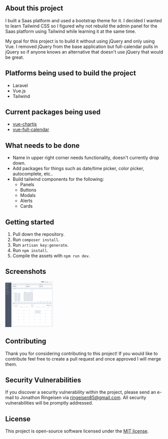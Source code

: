 ## About this project

I built a Saas platform and used a bootstrap theme for it. I decided I wanted to learn Tailwind CSS so I figured why not rebuild the admin panel for the Saas platform using Tailwind while learning it at the same time.

My goal for this project is to build it without using jQuery and only using Vue. I removed jQuery from the base application but full-calendar pulls in jQuery so if anyone knows an alternative that doesn't use jQuery that would be great.

## Platforms being used to build the project
* Laravel
* Vue.js
* Tailwind

## Current packages being used
* [vue-chartjs](https://vue-chartjs.org/)
* [vue-full-calendar](https://www.npmjs.com/package/vue-full-calendar)

## What needs to be done
* Name in upper right corner needs functionality, doesn't currently drop down.
* Add packages for things such as date/time picker, color picker, autocomplete, etc..
* Build tailwind components for the following:
    * Panels
    * Buttons
    * Modals
    * Alerts
    * Cards

## Getting started
1. Pull down the repository.
2. Run `composer install`.
3. Run `artisan key:generate`.
3. Run `npm install`.
4. Compile the assets with `npm run dev`.

## Screenshots
<img src="./public/images/screenshots/tailwind-project-screenshot.png?raw=true" width="30%">

## Contributing

Thank you for considering contributing to this project! If you would like to contribute feel free to create a pull request and once approved I will merge them.

## Security Vulnerabilities

If you discover a security vulnerability within the project, please send an e-mail to Jonathon Ringeisen via [ringeisen85@gmail.com](mailto:ringeisen85@gmail.com). All security vulnerabilities will be promptly addressed.

## License

This project is open-source software licensed under the [MIT license](https://opensource.org/licenses/MIT).
